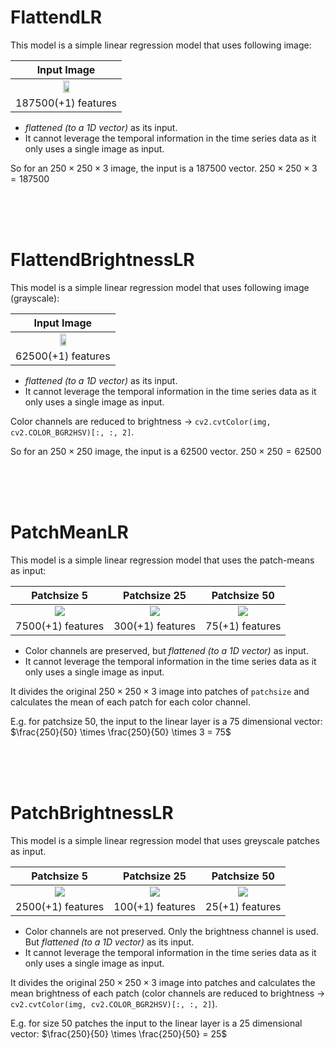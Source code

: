 # FlattendLR
This model is a simple linear regression model that uses following image:


|  Input Image  | 
|     :---:     |
| <img src="./tblogs/FlattendLR/viz/input(original).png" style="width: 25%;"/> |
| 187500(+1) features |

- *flattened (to a 1D vector)* as its input. 
- It cannot leverage the temporal information in the time series data as it only uses a single image as input. 

So for an $250 \times 250 \times 3$ image, the input is a $187500$ vector.
$250 \times 250 \times 3 = 187500$

<br/>
<br/>
<br/>

# FlattendBrightnessLR
This model is a simple linear regression model that uses following image (grayscale):

|  Input Image  | 
|     :---:     |
| <img src="./tblogs/FlattendBrightnessLR/viz/grayFulloriginal.png" style="width: 25%;"/> |
| 62500(+1) features |

- *flattened (to a 1D vector)* as its input. 
- It cannot leverage the temporal information in the time series data as it only uses a single image as input. 

Color channels are reduced to brightness → `cv2.cvtColor(img, cv2.COLOR_BGR2HSV)[:, :, 2]`. 

So for an $250 \times 250$ image, the input is a $62500$ vector.
$250 \times 250 = 62500$

<br/>
<br/>
<br/>

# PatchMeanLR
This model is a simple linear regression model that uses the patch-means as input:

|  Patchsize 5  |  Patchsize 25  |  Patchsize 50  |
|     :---:     |     :---:      |      :---:     |
| <img src="./tblogs/PatchMeanLR/viz/5patch_means.png"/> | <img src="./tblogs/PatchMeanLR/viz/25patch_means.png"/> | <img src="./tblogs/PatchMeanLR/viz/50patch_means.png"/>|
| 7500(+1) features |  300(+1) features  |  75(+1) features   |

- Color channels are preserved, but *flattened (to a 1D vector)* as input. 
- It cannot leverage the temporal information in the time series data as it only uses a single image as input.

It divides the original $250 \times 250 \times 3$ image into patches of `patchsize` and calculates the mean of each patch for each color channel. 

E.g. for patchsize $50$, the input to the linear layer is a $75$ dimensional vector:
$\frac{250}{50} \times \frac{250}{50} \times 3 = 75$

<br/>
<br/>
<br/>

# PatchBrightnessLR
This model is a simple linear regression model that uses greyscale patches as input.

|  Patchsize 5  |  Patchsize 25  |  Patchsize 50  |
|     :---:     |     :---:      |      :---:     |
| <img src="./tblogs/PatchBrightnessLR/viz/gray5patch_means.png"/> | <img src="./tblogs/PatchBrightnessLR/viz/gray25patch_means.png"/> | <img src="./tblogs/PatchBrightnessLR/viz/gray50patch_means.png"/>|
| 2500(+1) features |  100(+1) features  |  25(+1) features   |

- Color channels are not preserved. Only the brightness channel is used. But *flattened (to a 1D vector)* as its input. 
- It cannot leverage the temporal information in the time series data as it only uses a single image as input.

It divides the original $250 \times 250 \times 3$ image into patches and calculates the mean brightness of each patch (color channels are reduced to brightness → `cv2.cvtColor(img, cv2.COLOR_BGR2HSV)[:, :, 2]`).

E.g. for size $50$ patches the input to the linear layer is a $25$ dimensional vector:
$\frac{250}{50} \times \frac{250}{50} = 25$




